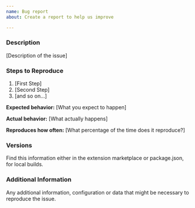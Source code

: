 ```yaml
---
name: Bug report
about: Create a report to help us improve

---
```


<!--

 Quick question? Feel free to use our gitter https://gitter.im/issueist/community

 We ask that if you find what you believe to be a real bug that you submit a thorough bug report so that we can properly document and resolve it.
 This will also help other users who encounter this bug give their input!

-->

### Description

[Description of the issue]

### Steps to Reproduce

1. [First Step]
2. [Second Step]
3. [and so on...]

**Expected behavior:** [What you expect to happen]

**Actual behavior:** [What actually happens]

**Reproduces how often:** [What percentage of the time does it reproduce?]

### Versions

Find this information either in the extension marketplace or package.json, for local builds.

### Additional Information

Any additional information, configuration or data that might be necessary to reproduce the issue.

<!-- This template was taken from https://github.com/atom/atom -->